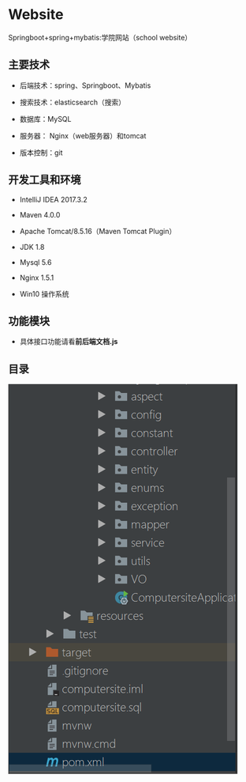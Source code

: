 # Website
Springboot+spring+mybatis:学院网站（school website）

## 主要技术

- 后端技术：spring、Springboot、Mybatis

- 搜索技术：elasticsearch（搜索）

- 数据库：MySQL

- 服务器： Nginx（web服务器）和tomcat

- 版本控制：git
 
## 开发工具和环境
- IntelliJ IDEA 2017.3.2

- Maven 4.0.0

- Apache Tomcat/8.5.16（Maven Tomcat Plugin）

- JDK 1.8

- Mysql 5.6

- Nginx 1.5.1

- Win10 操作系统

## 功能模块
- 具体接口功能请看**前后端文档.js**

## 目录

![目录](abf691dadd6bedf88df129f31fc1437.png)
